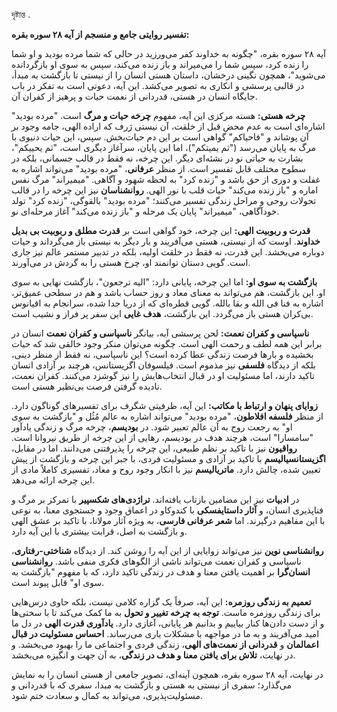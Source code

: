 দৃষ্টান্ত .

**تفسیر روایتی جامع و منسجم از آیه ۲۸ سوره بقره:**

آیه ۲۸ سوره بقره، "چگونه به خداوند کفر می‌ورزید در حالی که شما مرده بودید
و او شما را زنده کرد، سپس شما را می‌میراند و باز زنده می‌کند، سپس به سوی
او بازگردانده می‌شوید"، همچون نگینی درخشان، داستان هستی انسان را از نیستی
تا بازگشت به مبدأ، در قالبی پرسشی و انکاری به تصویر می‌کشد. این آیه،
دعوتی است به تفکر در باب جایگاه انسان در هستی، قدردانی از نعمت حیات و
پرهیز از کفران آن.

**چرخه هستی:** هسته مرکزی این آیه، مفهوم **چرخه حیات و مرگ** است. "مرده
بودید" اشاره‌ای است به عدم محض قبل از خلقت، آن نیستی ژرف که اراده الهی،
جامه وجود بر آن پوشاند و "فاحیاکم" گواهی است بر این دم حیات‌بخش. سپس، این
حیات دنیوی با مرگ به پایان می‌رسد ("ثم یمیتکم")، اما این پایان، سرآغاز
دیگری است، "ثم یحییکم"، بشارت به حیاتی نو در نشئه‌ای دیگر. این چرخه، نه
فقط در قالب جسمانی، بلکه در سطوح مختلف قابل تفسیر است. از منظر
**عرفانی**، "مرده بودید" می‌تواند اشاره به غفلت و دوری از حق باشد و "زنده
کرد" به لحظه شهود و آگاهی. "میمیراند" مرگ نفس اماره و "باز زنده می‌کند"
حیات قلب با نور الهی. **روانشناسان** نیز این چرخه را در قالب تحولات روحی
و مراحل زندگی تفسیر می‌کنند؛ "مرده بودید" بالقوگی، "زنده کرد" تولد
خودآگاهی، "میمیراند" پایان یک مرحله و "باز زنده می‌کند" آغاز مرحله‌ای نو.

**قدرت و ربوبیت الهی:** این چرخه، خود گواهی است بر **قدرت مطلق و ربوبیت
بی بدیل خداوند**. اوست که از نیستی، هستی می‌آفریند و بار دیگر به نیستی
باز می‌گرداند و حیات دوباره می‌بخشد. این قدرت، نه فقط در خلقت اولیه، بلکه
در تدبیر مستمر عالم نیز جاری است. گویی دستان توانمند او، چرخ هستی را به
گردش در می‌آورند.

**بازگشت به سوی او:** اما این چرخه، پایانی دارد: "الیه ترجعون"، بازگشت
نهایی به سوی او. این بازگشت، هم می‌تواند به معنای معاد و روز حساب باشد و
هم در سطحی عمیق‌تر، اشاره به فنا فی الله و بقا بالله. گویی قطره‌ای که از
دریا جدا شده، سرانجام به اقیانوس بی‌کران هستی باز می‌گردد. این بازگشت،
**هدف غایی** این سفر پر فراز و نشیب است.

**ناسپاسی و کفران نعمت:** لحن پرسشی آیه، بیانگر **ناسپاسی و کفران نعمت**
انسان در برابر این همه لطف و رحمت الهی است. چگونه می‌توان منکر وجود خالقی
شد که حیات بخشیده و بارها فرصت زندگی عطا کرده است؟ این ناسپاسی، نه فقط
از منظر دینی، بلکه از دیدگاه **فلسفی** نیز مذموم است. فیلسوفان
اگزیستانس، هرچند بر آزادی انسان تاکید دارند، اما مسئولیت او در قبال
انتخاب‌هایش را نیز گوشزد می‌کنند. کفران نعمت، نادیده گرفتن فرصت بی‌نظیر
هستی است.

**زوایای پنهان و ارتباط با مکاتب:** این آیه، ظرفیتی شگرف برای تفسیرهای
گوناگون دارد. از منظر **فلسفه افلاطون**، "مرده بودید" می‌تواند اشاره به
عالم مُثُل و "بازگشت به سوی او" به رجعت روح به آن عالم تعبیر شود. در
**بودیسم**، چرخه مرگ و زندگی یادآور "سامسارا" است، هرچند هدف در بودیسم،
رهایی از این چرخه از طریق نیروانا است. **رواقیون** نیز با تاکید بر نظم
طبیعی، این چرخه را پذیرفتنی می‌دانند. اما در مقابل، **اگزیستانسیالیسم**
با تاکید بر آزادی و مسئولیت فردی، با جبر این چرخه و بازگشت از پیش تعیین
شده، چالش دارد. **ماتریالیسم** نیز با انکار وجود روح و معاد، تفسیری
کاملاً مادی از این چرخه ارائه می‌دهد.

در **ادبیات** نیز این مضامین بازتاب یافته‌اند. **تراژدی‌های شکسپیر** با
تمرکز بر مرگ و فناپذیری انسان، و **آثار داستایفسکی** با کندوکاو در اعماق
وجود و جستجوی معنا، به نوعی با این مفاهیم درگیرند. اما **شعر عرفانی
فارسی**، به ویژه آثار مولانا، با تاکید بر عشق الهی و بازگشت به اصل،
قرابت بیشتری با این آیه دارد.

**روانشناسی نوین** نیز می‌تواند زوایایی از این آیه را روشن کند. از دیدگاه
**شناختی-رفتاری**، ناسپاسی و کفران نعمت می‌تواند ناشی از الگوهای فکری
منفی باشد. **روانشناسی انسان‌گرا** بر اهمیت یافتن معنا و هدف در زندگی
تاکید دارد، که با مفهوم "بازگشت به سوی او" قابل پیوند است.

**تعمیم به زندگی روزمره:** این آیه، صرفاً یک گزاره کلامی نیست، بلکه حاوی
درس‌هایی برای زندگی روزمره ماست. **توجه به چرخه تغییر و تحول** به ما کمک
می‌کند تا با سختی‌ها و از دست دادن‌ها کنار بیاییم و بدانیم هر پایانی، آغازی
دارد. **یادآوری قدرت الهی** در دل ما امید می‌آفریند و به ما در مواجهه با
مشکلات یاری می‌رساند. **احساس مسئولیت در قبال اعمالمان** و **قدردانی از
نعمت‌های الهی**، زندگی فردی و اجتماعی ما را بهبود می‌بخشد. و در نهایت،
**تلاش برای یافتن معنا و هدف در زندگی**، به آن جهت و انگیزه می‌بخشد.

در نهایت، آیه ۲۸ سوره بقره، همچون آینه‌ای، تصویر جامعی از هستی انسان را
به نمایش می‌گذارد؛ سفری از نیستی به هستی و بازگشت به مبدا، سفری که با
قدردانی و مسئولیت‌پذیری، می‌تواند به کمال و سعادت ختم شود.
